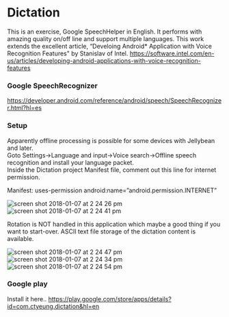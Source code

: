 # Dictation

This is an exercise, Google SpeechHelper in English.
It performs with amazing quality on/off line and support multiple languages.
This work extends the excellent article, “Develoing Android* Application with Voice Recognition Features" by Stanislav of Intel.
https://software.intel.com/en-us/articles/developing-android-applications-with-voice-recognition-features

### Google SpeechRecognizer
https://developer.android.com/reference/android/speech/SpeechRecognizer.html?hl=es

### Setup
Apparently offline processing is possible for some devices with Jellybean and later.  
Goto Settings->Language and input->Voice search->Offline speech recognition and install your language packet.  
Inside the Dictation project Manifest file, comment out this line for internet permission.

Manifest: uses-permission android:name=”android.permission.INTERNET” 

![screen shot 2018-01-07 at 2 24 26 pm](https://user-images.githubusercontent.com/1282659/34653776-a7139062-f3b6-11e7-98b3-cdad1f862deb.png)
![screen shot 2018-01-07 at 2 24 41 pm](https://user-images.githubusercontent.com/1282659/34653771-9d18f7a0-f3b6-11e7-975a-9b9a76b41f69.png)

Rotation is NOT handled in this application which maybe a good thing if you want to start-over.
ASCII text file storage of the dictation content is available.

![screen shot 2018-01-07 at 2 24 47 pm](https://user-images.githubusercontent.com/1282659/34653772-9e86ef7a-f3b6-11e7-9e35-4f6321baad84.png)
![screen shot 2018-01-07 at 2 24 34 pm](https://user-images.githubusercontent.com/1282659/34653773-a03d93e6-f3b6-11e7-9f33-43a347508b2d.png)
![screen shot 2018-01-07 at 2 24 54 pm](https://user-images.githubusercontent.com/1282659/34653775-a1ce899a-f3b6-11e7-93b9-ac56bb3636fa.png)

### Google play
Install it here..
https://play.google.com/store/apps/details?id=com.ctyeung.dictation&hl=en
